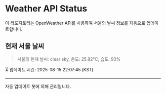 
# Weather API Status

이 리포지토리는 OpenWeather API를 사용하여 서울의 날씨 정보를 자동으로 업데이트합니다.

## 현재 서울 날씨
> 서울의 현재 날씨: clear sky, 온도: 25.82°C, 습도: 93%

⏳ 업데이트 시간: 2025-08-15 22:07:45 (KST)

---
자동 업데이트 봇에 의해 관리됩니다.
